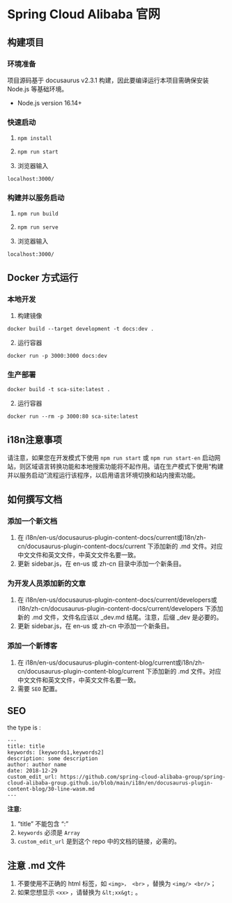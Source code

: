 # Spring Cloud Alibaba 官网

## 构建项目
### 环境准备
项目源码基于 docusaurus v2.3.1 构建，因此要编译运行本项目需确保安装 Node.js 等基础环境。

* Node.js version 16.14+

### 快速启动

1. `npm install`

2. `npm run start`

3. 浏览器输入

```shell
localhost:3000/
```

### 构建并以服务启动

1. `npm run build`

2. `npm run serve`

3. 浏览器输入
```shell
localhost:3000/
```

## Docker 方式运行
### 本地开发
1. 构建镜像
```shell
docker build --target development -t docs:dev .
```

2. 运行容器
```shell
docker run -p 3000:3000 docs:dev
```

### 生产部署
```shella
docker build -t sca-site:latest .
```

2. 运行容器
```shell
docker run --rm -p 3000:80 sca-site:latest
```

## i18n注意事项

请注意，如果您在开发模式下使用 `npm run start` 或 `npm run start-en` 启动网站，则区域语言转换功能和本地搜索功能将不起作用。请在生产模式下使用“构建并以服务启动”流程运行该程序，以启用语言环境切换和站内搜索功能。

## 如何撰写文档

### 添加一个新文档

1. 在 i18n/en-us/docusaurus-plugin-content-docs/current或i18n/zh-cn/docusaurus-plugin-content-docs/current 下添加新的 .md 文件。对应中文文件和英文文件，中英文文件名要一致。
2. 更新 sidebar.js，在 en-us 或 zh-cn 目录中添加一个新条目。

### 为开发人员添加新的文章

1. 在 i18n/en-us/docusaurus-plugin-content-docs/current/developers或i18n/zh-cn/docusaurus-plugin-content-docs/current/developers 下添加新的 .md 文件，文件名应该以 _dev.md 结尾。注意，后缀 _dev 是必要的。
2. 更新 sidebar.js，在 en-us 或 zh-cn 中添加一个新条目。

### 添加一个新博客

1. 在 i18n/en-us/docusaurus-plugin-content-blog/current或i18n/zh-cn/docusaurus-plugin-content-blog/current 下添加新的 .md 文件。对应中文文件和英文文件，中英文文件名要一致。
2. 需要 `SEO` 配置。

## SEO

the type is :
```
---
title: title
keywords: [keywords1,keywords2]
description: some description
author: author name
date: 2018-12-29
custom_edit_url: https://github.com/spring-cloud-alibaba-group/spring-cloud-alibaba-group.github.io/blob/main/i18n/en/docusaurus-plugin-content-blog/30-line-wasm.md
---
```

**注意:**
1. “title” 不能包含 “:”
2. `keywords` 必须是 `Array`
3. `custom_edit_url` 是到这个 repo 中的文档的链接，必需的。

## 注意 .md 文件
1. 不要使用不正确的 html 标签，如 `<img>， <br>` ，替换为 `<img/> <br/>`；
2. 如果您想显示 `<xx>` ，请替换为 `&lt;xx&gt;` 。
